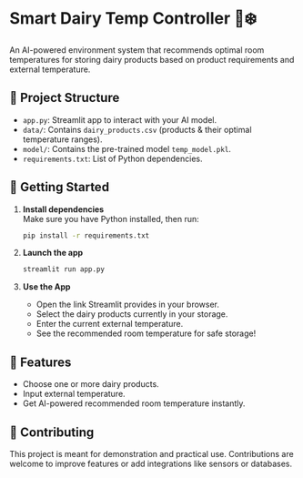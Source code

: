 # Smart Dairy Temp Controller 🥛❄️

An AI-powered environment system that recommends optimal room temperatures for storing dairy products based on product requirements and external temperature.

## 📂 Project Structure
- `app.py`: Streamlit app to interact with your AI model.
- `data/`: Contains `dairy_products.csv` (products & their optimal temperature ranges).
- `model/`: Contains the pre-trained model `temp_model.pkl`.
- `requirements.txt`: List of Python dependencies.

## 🚀 Getting Started

1. **Install dependencies**  
   Make sure you have Python installed, then run:
    ```bash
    pip install -r requirements.txt
    ```

2. **Launch the app**  
    ```bash
    streamlit run app.py
    ```

3. **Use the App**
    - Open the link Streamlit provides in your browser.
    - Select the dairy products currently in your storage.
    - Enter the current external temperature.
    - See the recommended room temperature for safe storage!

## 🤖 Features
- Choose one or more dairy products.
- Input external temperature.
- Get AI-powered recommended room temperature instantly.

## 🤝 Contributing
This project is meant for demonstration and practical use. Contributions are welcome to improve features or add integrations like sensors or databases.
